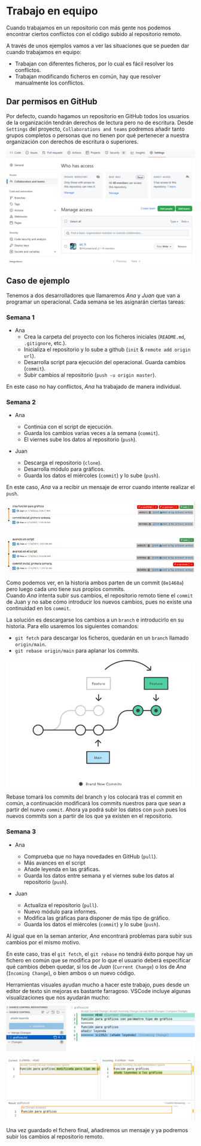 # Trabajo en equipo

Cuando trabajamos en un repositorio con más gente nos podemos encontrar ciertos conflictos con el código subido al repositorio remoto.

A través de unos ejemplos vamos a ver las situaciones que se pueden dar cuando trabajamos en equipo:

- Trabajan con diferentes ficheros, por lo cual es fácil resolver los conflictos.
- Trabajan modificando ficheros en común, hay que resolver manualmente los conflictos.

## Dar permisos en GitHub

Por defecto, cuando hagamos un repositorio en GitHub todos los usuarios de la organización tendrán derechos de lectura pero no de escritura. Desde `Settings` del proyecto, `Collaborations and teams` podremos añadir tanto grupos completos o personas que no tienen por qué pertenecer a nuestra organización con derechos de escritura o superiores.

![Captura de github](imgs/ejemplo-trabajo-equipo/collaboratos_and_teams.png)

## Caso de ejemplo

Tenemos a dos desarrolladores que llamaremos *Ana*  y *Juan* que van a programar un operacional. Cada semana se les asignarán ciertas tareas:

### Semana 1

- Ana
  - Crea la carpeta del proyecto con los ficheros iniciales (`README.md`, `.gitignore`, etc.).
  - Inicializa el repositorio y lo sube a github (`init` & `remote add origin url`).
  - Desarrolla script para ejecución del operacional. Guarda cambios (`commit`).
  - Subir cambios al repositorio (`push -u origin master`).

En este caso no hay conflictos, *Ana*  ha trabajado de manera individual.

### Semana 2

- Ana
  - Continúa con el script de ejecución.
  - Guarda los cambios varias veces a la semana (`commit`).
  - El viernes sube los datos al repositorio (`push`).

- Juan
  - Descarga el repositorio (`clone`).
  - Desarrolla módulo para gráficos.
  - Guarda los datos el miércoles (`commit`) y lo sube (`push`).

En este caso, *Ana* va a recibir un mensaje de error cuando intente realizar el `push`.

![Juan Semana 2](imgs/ejemplo-trabajo-equipo/juanS2a.PNG)

![Ana Semana 2](imgs/ejemplo-trabajo-equipo/anaS2a.PNG)

Como podemos ver, en la historia ambos parten de un commit (`8e1468a`) pero luego cada uno tiene sus propios commits.  
Cuando *Ana* intenta subir sus cambios, el repositorio remoto tiene el `commit` de Juan y no sabe cómo introducir los nuevos cambios, pues no existe una continuidad en los `commit`.

La solución es descargarse los cambios a un `branch` e introducirlo en su historia. Para ello usaremos los siguientes comandos:

- `git fetch` para descargar los ficheros, quedarán en un `branch` llamado `origin/main`.
- `git rebase origin/main` para aplanar los commits.

![flujo rebase](imgs/ejemplo-trabajo-equipo/01_What_is_git_rebase.png)

Rebase tomará los commits del branch y los colocará tras el commit en común, a continuación modificará los commits nuestros para que sean a partir del nuevo `commit`. Ahora ya podrá subir los datos con `push` pues los nuevos commits son a partir de los que ya existen en el repositorio.

### Semana 3

- Ana
  - Comprueba que no haya novedades en GitHub (`pull`).
  - Más avances en el script
  - Añade leyenda en las gráficas.
  - Guarda los datos entre semana y el viernes sube los datos al repositorio (`push`).

- Juan
  - Actualiza el repositorio (`pull`).
  - Nuevo módulo para informes.
  - Modifica las gráficas para disponer de más tipo de gráfico.
  - Guarda los datos el miércoles (`commit`) y lo sube (`push`).

Al igual que en la seman anterior, *Ana* encontrará problemas para subir sus cambios por el mismo motivo.

En este caso, tras el `git fetch`, el `git rebase` no tendrá éxito porque hay un fichero en común que se modifica por lo que el usuario deberá especificar qué cambios deben quedar, si los de *Juan* (`Current Change`) o los de *Ana* (`Incoming Change`), o bien ambos o un nuevo código.

Herramientas visuales ayudan mucho a hacer este trabajo, pues desde un editor de texto sin mejoras es bastante farragoso. VSCode incluye algunas visualizaciones que nos ayudarán mucho:

![Resolver conflicto texto](imgs/ejemplo-trabajo-equipo/resolver_conflicto1.png)

![Resolver conflicto visual](imgs/ejemplo-trabajo-equipo/resolver_conflicto2.png)

Una vez guardado el fichero final, añadiremos un mensaje y ya podremos subir los cambios al repositorio remoto.
